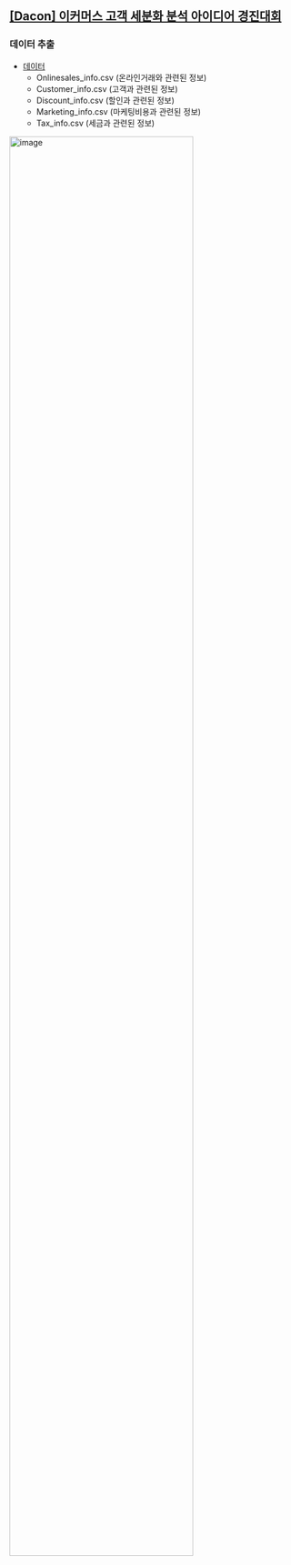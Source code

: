 ## [[Dacon] 이커머스 고객 세분화 분석 아이디어 경진대회](https://dacon.io/competitions/official/236222/overview/description)
### 데이터 추출
- [데이터](https://dacon.io/competitions/official/236222/data)
  - Onlinesales_info.csv (온라인거래와 관련된 정보)
  - Customer_info.csv (고객과 관련된 정보)
  - Discount_info.csv (할인과 관련된 정보)
  - Marketing_info.csv (마케팅비용과 관련된 정보)
  - Tax_info.csv (세금과 관련된 정보)
<img width="80%" alt="image" src="https://github.com/SeyeonJang/Data-Analysis-Study/assets/47477205/8fdecff7-11f8-4b27-8b9c-0b41b32ab801">
